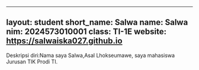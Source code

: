 ---
 layout: student
 short_name: Salwa
 name: Salwa 
 nim: 2024573010001
 class: TI-1E
 website: https://salwaiska027.github.io
 ---
 Deskripsi diri:Nama saya Salwa,Asal Lhokseumawe, saya mahasiswa Jurusan TIK Prodi TI.
